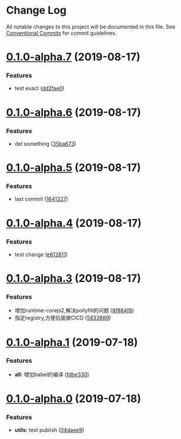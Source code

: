 # Change Log

All notable changes to this project will be documented in this file.
See [Conventional Commits](https://conventionalcommits.org) for commit guidelines.

# [0.1.0-alpha.7](https://github.com/morrain/lerna-learning/compare/v0.1.0-alpha.6...v0.1.0-alpha.7) (2019-08-17)


### Features

* test exact ([dd2fae0](https://github.com/morrain/lerna-learning/commit/dd2fae0))





# [0.1.0-alpha.6](https://github.com/morrain/lerna-learning/compare/v0.1.0-alpha.5...v0.1.0-alpha.6) (2019-08-17)


### Features

* del something ([35ba673](https://github.com/morrain/lerna-learning/commit/35ba673))





# [0.1.0-alpha.5](https://github.com/morrain/lerna-learning/compare/v0.1.0-alpha.4...v0.1.0-alpha.5) (2019-08-17)


### Features

* last commit ([1641327](https://github.com/morrain/lerna-learning/commit/1641327))





# [0.1.0-alpha.4](https://github.com/morrain/lerna-learning/compare/v0.1.0-alpha.3...v0.1.0-alpha.4) (2019-08-17)


### Features

* test change ([e612811](https://github.com/morrain/lerna-learning/commit/e612811))





# [0.1.0-alpha.3](https://github.com/morrain/lerna-learning/compare/v0.1.0-alpha.2...v0.1.0-alpha.3) (2019-08-17)


### Features

* 增加runtime-corejs2,解决pollyfill的问题 ([8f884f8](https://github.com/morrain/lerna-learning/commit/8f884f8))
* 指定registry,方便后面做CICD ([5833889](https://github.com/morrain/lerna-learning/commit/5833889))





# [0.1.0-alpha.1](https://github.com/morrain/lerna-learning/compare/v0.1.0-alpha.0...v0.1.0-alpha.1) (2019-07-18)


### Features

* **all:** 增加babel的编译 ([fdbe330](https://github.com/morrain/lerna-learning/commit/fdbe330))





# [0.1.0-alpha.0](https://github.com/morrain/lerna-learning/compare/v0.0.1-alpha.1...v0.1.0-alpha.0) (2019-07-18)


### Features

* **utils:** test publish ([04daee9](https://github.com/morrain/lerna-learning/commit/04daee9))
